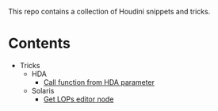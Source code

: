 This repo contains a collection of Houdini snippets and tricks.

# Contents

- Tricks
  - HDA
    - [Call function from HDA parameter](docs/tricks/hda/parameterfunction.md)
  - Solaris
    - [Get LOPs editor node](docs/tricks/solaris/editornode.md)